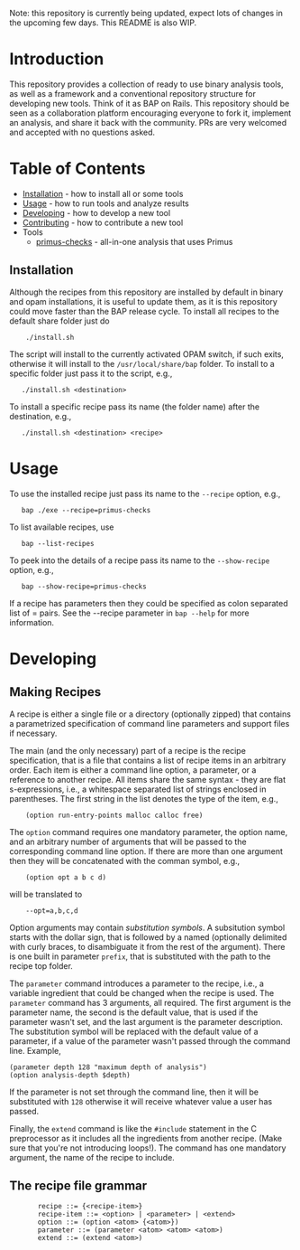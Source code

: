 Note: this repository is currently being updated, expect lots of changes in the upcoming few days. This README
is also WIP.

# Introduction

This repository provides a collection of ready to use binary analysis tools, 
as well as a framework and a conventional repository structure for developing
new tools. Think of it as BAP on Rails. This repository should be seen as a collaboration
platform encouraging everyone to fork it, implement an analysis, and share it back with 
the community. PRs are very welcomed and accepted with no questions asked. 

# Table of Contents

- [Installation](#installation) - how to install all or some tools
- [Usage](#usage) - how to run tools and analyze results
- [Developing](#developing) - how to develop a new tool
- [Contributing](#contributing) - how to contribute a new tool
- Tools
  - [primus-checks](#primus-checks) - all-in-one analysis that uses Primus
 

## Installation

Although the recipes from this repository are installed by default in
binary and opam installations, it is useful to update them, as it is this
repository could move faster than the BAP release cycle. To install all
recipes to the default share folder just do


        ./install.sh


The script will install to the currently activated OPAM switch, if such
exits, otherwise it will install to the `/usr/local/share/bap` folder. To install
to a specific folder just pass it to the script, e.g.,

       ./install.sh <destination>

To install a specific recipe pass its name (the folder name) after the destination,
e.g.,

       ./install.sh <destination> <recipe>


# Usage

To use the installed recipe just pass its name to the `--recipe` option, e.g.,

       bap ./exe --recipe=primus-checks


To list available recipes, use

       bap --list-recipes

To peek into the details of a recipe pass its name to the `--show-recipe` option, e.g.,

       bap --show-recipe=primus-checks

If a recipe has parameters then they could be specified as colon
separated list of <key>=<value> pairs. See the --recipe parameter in
`bap --help` for more information.


# Developing

## Making Recipes

A recipe is either a single file or a directory (optionally zipped)
that contains a parametrized specification of command line parameters
and support files if necessary.

The main (and the only necessary) part of a recipe is the recipe
specification, that is a file that contains a list of recipe items in
an arbitrary order. Each item is either a command line option, a
parameter, or a reference to another recipe. All items share the same
syntax - they are flat s-expressions, i.e., a whitespace separated list
of strings enclosed in parentheses. The first string in the list
denotes the type of the item, e.g.,

        (option run-entry-points malloc calloc free)


The `option` command requires one mandatory parameter, the option name,
and an arbitrary number of arguments that will be passed to the
corresponding command line option. If there are more than one argument
then they will be concatenated with the comman symbol, e.g.,

        (option opt a b c d)

will be translated to

        --opt=a,b,c,d

Option arguments may contain _substitution symbols_. A subsitution
symbol starts with the dollar sign, that is followed by a named
(optionally delimited with curly braces, to disambiguate it from the
rest of the argument). There is one built in parameter `prefix`,
that is substituted with the path to the recipe top folder.

The `parameter` command introduces a parameter to the recipe, i.e., a
variable ingredient that could be changed when the recipe is used. The
`parameter` command has 3 arguments, all required. The first argument is
the parameter name, the second is the default value, that is used if
the parameter wasn't set, and the last argument is the parameter
description. The substitution symbol will be replaced with the default
value of a parameter, if a value of the parameter wasn't passed through
the command line. Example,

    (parameter depth 128 "maximum depth of analysis")
    (option analysis-depth $depth)


If the parameter is not set through the command line, then it will be
substituted with `128` otherwise it will receive whatever value a user
has passed.

Finally, the `extend` command is like the `#include` statement in the C
preprocessor as it includes all the ingredients from another
recipe. (Make sure that you're not introducing loops!). The command
has one mandatory argument, the name of the recipe to include.

## The recipe file grammar

           recipe ::= {<recipe-item>}
           recipe-item ::= <option> | <parameter> | <extend>
           option ::= (option <atom> {<atom>})
           parameter ::= (parameter <atom> <atom> <atom>)
           extend ::= (extend <atom>)
